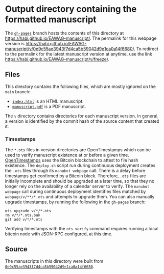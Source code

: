 # Output directory containing the formatted manuscript

The [`gh-pages`](https://github.com/habi/EAWAG-manuscript/tree/gh-pages) branch hosts the contents of this directory at <https://habi.github.io/EAWAG-manuscript/>.
The permalink for this webpage version is <https://habi.github.io/EAWAG-manuscript/v/0e9c55ae3943f7d4ca5b59042d9e1ca0a14f6680/>.
To redirect to the permalink for the latest manuscript version at anytime, use the link <https://habi.github.io/EAWAG-manuscript/v/freeze/>.

## Files

This directory contains the following files, which are mostly ignored on the `main` branch:

+ [`index.html`](index.html) is an HTML manuscript.
+ [`manuscript.pdf`](manuscript.pdf) is a PDF manuscript.

The `v` directory contains directories for each manuscript version.
In general, a version is identified by the commit hash of the source content that created it.

### Timestamps

The `*.ots` files in version directories are OpenTimestamps which can be used to verify manuscript existence at or before a given time.
[OpenTimestamps](https://opentimestamps.org/) uses the Bitcoin blockchain to attest to file hash existence.
The `deploy.sh` script run during continuous deployment creates the `.ots` files through its `manubot webpage` call.
There is a delay before timestamps get confirmed by a Bitcoin block.
Therefore, `.ots` files are initially incomplete and should be upgraded at a later time, so that they no longer rely on the availability of a calendar server to verify.
The `manubot webpage` call during continuous deployment identifies files matched by `webpage/v/**/*.ots` and attempts to upgrade them.
You can also manually upgrade timestamps, by running the following in the `gh-pages` branch:

```shell
ots upgrade v/*/*.ots
rm v/*/*.ots.bak
git add v/*/*.ots
```

Verifying timestamps with the `ots verify` command requires running a local bitcoin node with JSON-RPC configured, at this time.

## Source

The manuscripts in this directory were built from
[`0e9c55ae3943f7d4ca5b59042d9e1ca0a14f6680`](https://github.com/habi/EAWAG-manuscript/commit/0e9c55ae3943f7d4ca5b59042d9e1ca0a14f6680).
